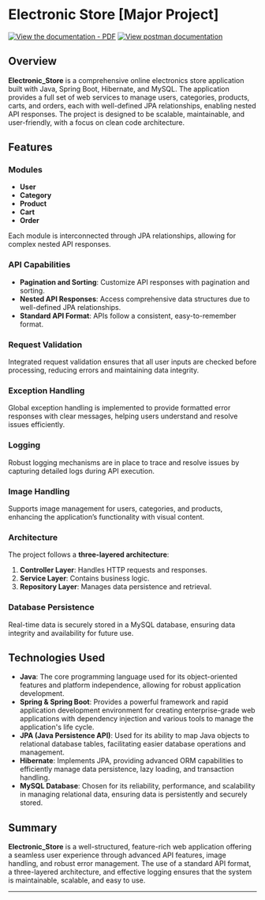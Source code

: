 # Electronic Store [Major Project]

[![View the documentation - PDF](https://img.shields.io/badge/View%20PDF%20documentation-color)](https://github.com/im-aditya-rathi/Electronic_Store/blob/master/src/main/resources/documentation/project_documentation.pdf)
[![View postman documentation](https://img.shields.io/badge/View%20postman%20documentation-blue)](https://documenter.getpostman.com/view/18545238/2sA3s3FqgB)

## Overview
**Electronic_Store** is a comprehensive online electronics store application built with Java, Spring Boot, Hibernate, and MySQL. The application provides a full set of web services to manage users, categories, products, carts, and orders, each with well-defined JPA relationships, enabling nested API responses. The project is designed to be scalable, maintainable, and user-friendly, with a focus on clean code architecture.

## Features

### Modules
- **User**
- **Category**
- **Product**
- **Cart**
- **Order**

Each module is interconnected through JPA relationships, allowing for complex nested API responses.

### API Capabilities
- **Pagination and Sorting**: Customize API responses with pagination and sorting.
- **Nested API Responses**: Access comprehensive data structures due to well-defined JPA relationships.
- **Standard API Format**: APIs follow a consistent, easy-to-remember format.

### Request Validation
Integrated request validation ensures that all user inputs are checked before processing, reducing errors and maintaining data integrity.

### Exception Handling
Global exception handling is implemented to provide formatted error responses with clear messages, helping users understand and resolve issues efficiently.

### Logging
Robust logging mechanisms are in place to trace and resolve issues by capturing detailed logs during API execution.

### Image Handling
Supports image management for users, categories, and products, enhancing the application’s functionality with visual content.

### Architecture
The project follows a **three-layered architecture**:
1. **Controller Layer**: Handles HTTP requests and responses.
2. **Service Layer**: Contains business logic.
3. **Repository Layer**: Manages data persistence and retrieval.

### Database Persistence
Real-time data is securely stored in a MySQL database, ensuring data integrity and availability for future use.

## Technologies Used

- **Java**: The core programming language used for its object-oriented features and platform independence, allowing for robust application development.
- **Spring & Spring Boot**: Provides a powerful framework and rapid application development environment for creating enterprise-grade web applications with dependency injection and various tools to manage the application's life cycle.
- **JPA (Java Persistence API)**: Used for its ability to map Java objects to relational database tables, facilitating easier database operations and management.
- **Hibernate**: Implements JPA, providing advanced ORM capabilities to efficiently manage data persistence, lazy loading, and transaction handling.
- **MySQL Database**: Chosen for its reliability, performance, and scalability in managing relational data, ensuring data is persistently and securely stored.

## Summary
**Electronic_Store** is a well-structured, feature-rich web application offering a seamless user experience through advanced API features, image handling, and robust error management. The use of a standard API format, a three-layered architecture, and effective logging ensures that the system is maintainable, scalable, and easy to use.

---
